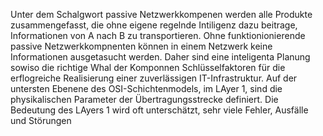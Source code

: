 Unter dem Schalgwort passive Netzwerkkompenen werden alle Produkte zusammengefasst, die ohne eigene regelnde Intiligenz dazu beitrage, Informationen von A nach B zu transportieren. Ohne funktionionierende passive Netzwerkkompnenten können in einem Netzwerk keine Informationen ausgetasucht werden. Daher sind eine inteligenta Planung sowiso die richtige Whal der Komponnen Schlüsselfaktoren für die erflogreiche Realisierung einer zuverlässigen IT-Infrastruktur. Auf der untersten Ebenene des OSI-Schichtenmodels, im LAyer 1, sind die physikalischen Parameter der Übertragungsstrecke definiert. Die Bedeutung des LAyers 1 wird oft unterschätzt, sehr viele Fehler, Ausfälle und Störungen